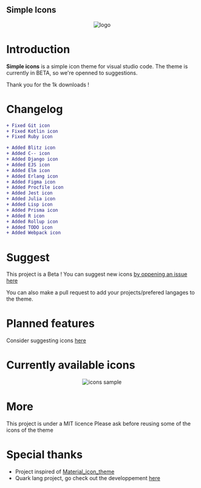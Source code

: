 
## Simple Icons

<p align="center"><img src="https://raw.githubusercontent.com/Comdec35000/Simple-Icons/master/LOGO.png" alt="logo"></p>

# Introduction
**Simple icons** is a simple icon theme for visual studio code. The theme is currently in BETA, so we're openned to suggestions.  

Thank you for the 1k downloads !


# Changelog

```diff
+ Fixed Git icon
+ Fixed Kotlin icon
+ Fixed Ruby icon

+ Added Blitz icon
+ Added C-- icon
+ Added Django icon
+ Added EJS icon
+ Added Elm icon
+ Added Erlang icon
+ Added Figma icon
+ Added Procfile icon
+ Added Jest icon
+ Added Julia icon
+ Added Lisp icon
+ Added Prisma icon
+ Added R icon
+ Added Rollup icon
+ Added TODO icon
+ Added Webpack icon
```

# Suggest

This project is a Beta ! You can suggest new icons [by oppening an issue here](https://github.com/Comdec35000/Simple-Icons/issues/new)

You can also make a pull request to add your projects/prefered langages to the theme.


# Planned features

Consider suggesting icons [here](#Suggest)


# Currently available icons

<p align="center"><img src="https://raw.githubusercontent.com/Comdec35000/Simple-Icons/master/assets/sample.png" alt="icons sample"></p>


# More

This project is under a MIT licence 
Please ask before reusing some of the icons of the theme

# Special thanks

- Project inspired of [Material_icon_theme](https://marketplace.visualstudio.com/items?itemName=PKief.material-icon-theme)
- Quark lang project, go check out the developpement [here](https://github.com/quark-lang/quark)